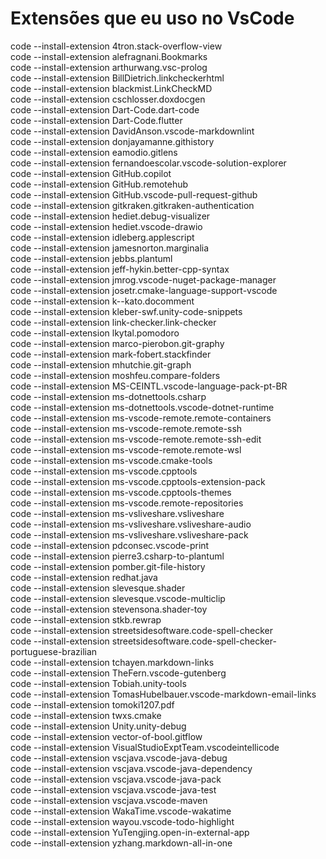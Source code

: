 # Extensões que eu uso no VsCode

code --install-extension 4tron.stack-overflow-view  
code --install-extension alefragnani.Bookmarks  
code --install-extension arthurwang.vsc-prolog  
code --install-extension BillDietrich.linkcheckerhtml  
code --install-extension blackmist.LinkCheckMD  
code --install-extension cschlosser.doxdocgen  
code --install-extension Dart-Code.dart-code  
code --install-extension Dart-Code.flutter  
code --install-extension DavidAnson.vscode-markdownlint  
code --install-extension donjayamanne.githistory  
code --install-extension eamodio.gitlens  
code --install-extension fernandoescolar.vscode-solution-explorer  
code --install-extension GitHub.copilot  
code --install-extension GitHub.remotehub  
code --install-extension GitHub.vscode-pull-request-github  
code --install-extension gitkraken.gitkraken-authentication  
code --install-extension hediet.debug-visualizer  
code --install-extension hediet.vscode-drawio  
code --install-extension idleberg.applescript  
code --install-extension jamesnorton.marginalia  
code --install-extension jebbs.plantuml  
code --install-extension jeff-hykin.better-cpp-syntax  
code --install-extension jmrog.vscode-nuget-package-manager  
code --install-extension josetr.cmake-language-support-vscode  
code --install-extension k--kato.docomment  
code --install-extension kleber-swf.unity-code-snippets  
code --install-extension link-checker.link-checker  
code --install-extension lkytal.pomodoro  
code --install-extension marco-pierobon.git-graphy  
code --install-extension mark-fobert.stackfinder  
code --install-extension mhutchie.git-graph  
code --install-extension moshfeu.compare-folders  
code --install-extension MS-CEINTL.vscode-language-pack-pt-BR  
code --install-extension ms-dotnettools.csharp  
code --install-extension ms-dotnettools.vscode-dotnet-runtime  
code --install-extension ms-vscode-remote.remote-containers  
code --install-extension ms-vscode-remote.remote-ssh  
code --install-extension ms-vscode-remote.remote-ssh-edit  
code --install-extension ms-vscode-remote.remote-wsl  
code --install-extension ms-vscode.cmake-tools  
code --install-extension ms-vscode.cpptools  
code --install-extension ms-vscode.cpptools-extension-pack  
code --install-extension ms-vscode.cpptools-themes  
code --install-extension ms-vscode.remote-repositories  
code --install-extension ms-vsliveshare.vsliveshare  
code --install-extension ms-vsliveshare.vsliveshare-audio  
code --install-extension ms-vsliveshare.vsliveshare-pack  
code --install-extension pdconsec.vscode-print  
code --install-extension pierre3.csharp-to-plantuml  
code --install-extension pomber.git-file-history  
code --install-extension redhat.java  
code --install-extension slevesque.shader  
code --install-extension slevesque.vscode-multiclip  
code --install-extension stevensona.shader-toy  
code --install-extension stkb.rewrap  
code --install-extension streetsidesoftware.code-spell-checker  
code --install-extension streetsidesoftware.code-spell-checker-portuguese-brazilian  
code --install-extension tchayen.markdown-links  
code --install-extension TheFern.vscode-gutenberg  
code --install-extension Tobiah.unity-tools  
code --install-extension TomasHubelbauer.vscode-markdown-email-links  
code --install-extension tomoki1207.pdf  
code --install-extension twxs.cmake  
code --install-extension Unity.unity-debug  
code --install-extension vector-of-bool.gitflow  
code --install-extension VisualStudioExptTeam.vscodeintellicode  
code --install-extension vscjava.vscode-java-debug  
code --install-extension vscjava.vscode-java-dependency  
code --install-extension vscjava.vscode-java-pack  
code --install-extension vscjava.vscode-java-test  
code --install-extension vscjava.vscode-maven  
code --install-extension WakaTime.vscode-wakatime  
code --install-extension wayou.vscode-todo-highlight  
code --install-extension YuTengjing.open-in-external-app  
code --install-extension yzhang.markdown-all-in-one  
